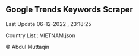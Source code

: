 

## Google Trends Keywords Scraper 
 
Last Update 06-12-2022 , 23:18:25

Country List :
VIETNAM.json



© Abdul Muttaqin 
